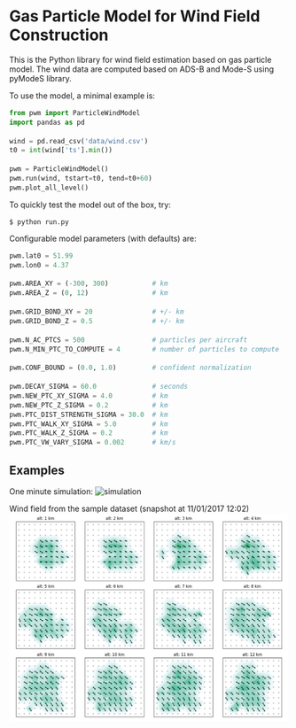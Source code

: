 # Gas Particle Model for Wind Field Construction
This is the Python library for wind field estimation based on gas particle model. The wind data are computed based on ADS-B and Mode-S using pyModeS library.


To use the model, a minimal example is:

```python
from pwm import ParticleWindModel
import pandas as pd

wind = pd.read_csv('data/wind.csv')
t0 = int(wind['ts'].min())

pwm = ParticleWindModel()
pwm.run(wind, tstart=t0, tend=t0+60)
pwm.plot_all_level()
```

To quickly test the model out of the box, try:

```
$ python run.py
```

Configurable model parameters (with defaults) are:

```python
pwm.lat0 = 51.99
pwm.lon0 = 4.37

pwm.AREA_XY = (-300, 300)           # km
pwm.AREA_Z = (0, 12)                # km

pwm.GRID_BOND_XY = 20               # +/- km
pwm.GRID_BOND_Z = 0.5               # +/- km

pwm.N_AC_PTCS = 500                 # particles per aircraft
pwm.N_MIN_PTC_TO_COMPUTE = 4        # number of particles to compute

pwm.CONF_BOUND = (0.0, 1.0)         # confident normalization

pwm.DECAY_SIGMA = 60.0              # seconds
pwm.NEW_PTC_XY_SIGMA = 4.0          # km
pwm.NEW_PTC_Z_SIGMA = 0.2           # km
pwm.PTC_DIST_STRENGTH_SIGMA = 30.0  # km
pwm.PTC_WALK_XY_SIGMA = 5.0         # km
pwm.PTC_WALK_Z_SIGMA = 0.2          # km
pwm.PTC_VW_VARY_SIGMA = 0.002       # km/s
```
## Examples

One minute simulation:
![simulation](data/screenshots/simulation.gif?raw=true)

Wind field from the sample dataset (snapshot at 11/01/2017 12:02)
![real-wind-field](data/screenshots/real_wind_field.png?raw=true)
